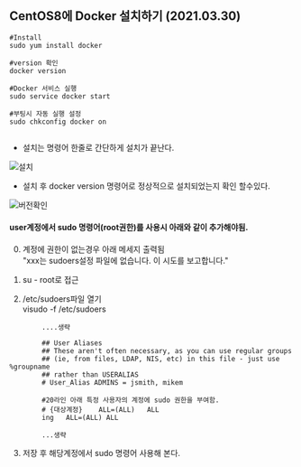 ## CentOS8에 Docker 설치하기 (2021.03.30)

 ```
#Install
sudo yum install docker

#version 확인
docker version

#Docker 서비스 실행
sudo service docker start
 
#부팅시 자동 실행 설정
sudo chkconfig docker on
  
 ```

- 설치는 명령어 한줄로 간단하게 설치가 끝난다.    

![설치](https://raw.githubusercontent.com/nmplus/nmplus.github.io/main/os/Docker/dockerInstall/1.PNG)  

-  설치 후 docker version 명령어로 정상적으로 설치되었는지 확인 할수있다.    

![버전확인](https://raw.githubusercontent.com/nmplus/nmplus.github.io/main/os/Docker/dockerInstall/2.PNG)  

#### user계정에서 sudo 명령어(root권한)를 사용시 아래와 같이 추가해야됨.  

0. 계정에 권한이 없는경우 아래 메세지 출력됨  
        "xxx는 sudoers설정 파일에 없습니다. 이 시도를 보고합니다."  

1. su -  root로 접근  
2. /etc/sudoers파일 열기  
        visudo -f /etc/sudoers
```
        ....생략

        ## User Aliases
        ## These aren't often necessary, as you can use regular groups
        ## (ie, from files, LDAP, NIS, etc) in this file - just use %groupname
        ## rather than USERALIAS
        # User_Alias ADMINS = jsmith, mikem

        #20라인 아래 특정 사용자의 계정에 sudo 권한을 부여함.
        # {대상계정}    ALL=(ALL)   ALL 
        ing   ALL=(ALL) ALL

        ...생략
```
  
3. 저장 후 해당계정에서 sudo 명령어 사용해 본다.  



